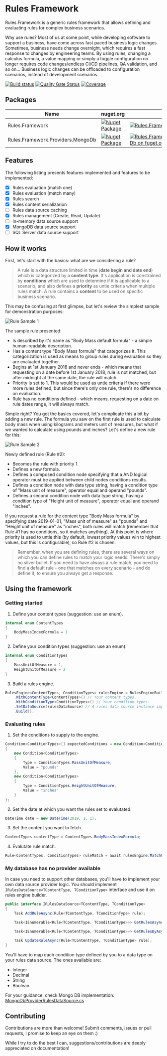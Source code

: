 # Rules Framework

Rules.Framework is a generic rules framework that allows defining and evaluating rules for complex business scenarios.

Why use rules? Most of us at some point, while developing software to support a business, have come across fast paced business logic changes. Sometimes, business needs change overnight, which requires a fast response to changes by engineering teams. By using rules, changing a calculus formula, a value mapping or simply a toggle configuration no longer requires code changes/endless CI/CD pipelines, QA validation, and so on... Business logic changes can be offloaded to configuration scenarios, instead of development scenarios.

[![Build status](https://ci.appveyor.com/api/projects/status/bhu3hh8cag509l4s/branch/master?svg=true)](https://ci.appveyor.com/project/pikenikes/rules-framework/branch/master)
[![Quality Gate Status](https://sonarcloud.io/api/project_badges/measure?project=pikenikes_rules-framework&metric=alert_status)](https://sonarcloud.io/dashboard?id=pikenikes_rules-framework)
[![Coverage](https://sonarcloud.io/api/project_badges/measure?project=pikenikes_rules-framework&metric=coverage)](https://sonarcloud.io/dashboard?id=pikenikes_rules-framework)

## Packages

|Name                             |nuget.org|fuget.org|
|---------------------------------|----|---------|
|Rules.Framework|[![Nuget Package](https://img.shields.io/nuget/v/Rules.Framework.svg?logo=nuget)](https://www.nuget.org/packages/Rules.Framework/)|[![Rules.Framework on fuget.org](https://www.fuget.org/packages/Rules.Framework/badge.svg)](https://www.fuget.org/packages/Rules.Framework)|
|Rules.Framework.Providers.MongoDb|[![Nuget Package](https://img.shields.io/nuget/v/Rules.Framework.Providers.MongoDb?logo=nuget)](https://www.nuget.org/packages/Rules.Framework.Providers.MongoDb/)|[![Rules.Framework.Providers.MongoDb on fuget.org](https://www.fuget.org/packages/Rules.Framework.Providers.MongoDb/badge.svg)](https://www.fuget.org/packages/Rules.Framework.Providers.MongoDb)|

## Features

The following listing presents features implemented and features to be implemented:

- [x] Rules evaluation (match one)
- [x] Rules evaluation (match many)
- [x] Rules search
- [x] Rules content serializarion
- [ ] Rules data source caching
- [x] Rules management (Create, Read, Update)
- [ ] In-memory data source support
- [x] MongoDB data source support
- [ ] SQL Server data source support

## How it works

First, let's start with the basics: what are we considering a rule?

> A rule is a data structure limited in time (**date begin and date end**) which is categorized by a **content type**. It's application is constrained by **conditions** which are used to determine if it is applicable to a scenario, and also defines a **priority** as untie criteria when multiple rules match. A rule contains a **content** to be used on specific business scenario.

This may be confusing at first glimpse, but let's review the simplest sample for demonstration purposes:

![Rule Sample 1](wiki/rule-sample-1.png)

The sample rule presented:

- Is described by it's name as "Body Mass default formula" - a simple human-readable description.
- Has a content type "Body Mass formula" that categorizes it. This categorization is used as means to group rules during evaluation so they are evaluated together.
- Begins at 1st January 2018 and never ends - which means that requesting on a date before 1st January 2018, rule is not matched, but after midnight at the same date, the rule will match.
- Priority is set to 1. This would be used as untie criteria if there were more rules defined, but since there's only one rule, there's no difference on evaluation.
- Rule has no conditions defined - which means, requesting on a date on rule dates range, it will always match.

Simple right? You got the basics covered, let's complicate this a bit by adding a new rule. The formula you saw on the first rule is used to calculate body mass when using kilograms and meters unit of measures, but what if we wanted to calculate using pounds and inches? Let's define a new rule for this:

![Rule Sample 2](wiki/rule-sample-2.png)

Newly defined rule (Rule #2):

- Becomes the rule with priority 1.
- Defines a new formula.
- Defines a composed condition node specifying that a AND logical operator must be applied between child nodes conditions results.
- Defines a condition node with data type string, having a condition type of "Mass unit of measure", operator equal and operand "pounds".
- Defines a second condition node with data type string, having a condition type of "Height unit of measure", operator equal and operand "inches".

If you request a rule for the content type "Body Mass formula" by specifying date 2019-01-01, "Mass unit of measure" as "pounds" and "Height unit of measure" as "inches", both rules will match (remember that Rule #1 has no conditions, so it matches anything). At this point is where priority is used to untie this (by default, lowest priority values win to highest values, but this is configurable), so Rule #2 is chosen.

> Remember, when you are defining rules, there are several ways on which you can define rules to match your logic needs. There's simply no silver bullet. If you need to have always a rule match, you need to find a default rule - one that matches on every scenario - and do define it, to ensure you always get a response.

## Using the framework

### Getting started

1. Define your content types (suggestion: use an enum).

```csharp
internal enum ContentTypes
{
    BodyMassIndexFormula = 1
}
```

2. Define your condition types (suggestion: use an enum).

```csharp
internal enum ConditionTypes
{
    MassUnitOfMeasure = 1,
    HeightUnitOfMeasure = 2
}
```

3. Build a rules engine.

```csharp
RulesEngine<ContentTypes, ConditionTypes> rulesEngine = RulesEngineBuilder.CreateRulesEngine()
    .WithContentType<ContentTypes>() // Your content types.
    .WithConditionType<ConditionTypes>() // Your condition types.
    .SetDataSource(rulesDataSource) // A rules data source instance implemented by you OR using one of the available providers.
    .Build();
```

### Evaluating rules

1. Set the conditions to supply to the engine.

```csharp
Condition<ConditionTypes>[] expectedConditions = new Condition<ConditionTypes>[]
{
    new Condition<ConditionTypes>
    {
        Type = ConditionTypes.MassUnitOfMeasure,
        Value = "pounds"
    },
    new Condition<ConditionTypes>
    {
        Type = ConditionTypes.HeightUnitOfMeasure,
        Value = "inches"
    }
};
```

2. Set the date at which you want the rules set to evalutated.

```csharp
DateTime date = new DateTime(2019, 1, 1);
```

3. Set the content you want to fetch.

```csharp
ContentTypes contentType = ContentTypes.BodyMassIndexFormula;
```

4. Evalutate rule match.

```csharp
Rule<ContentTypes, ConditionTypes> ruleMatch = await rulesEngine.MatchOneAsync(contentType, date, conditions);
```

### My database has no provider available

In case you need to support other databases, you'll have to implement your own data source provider logic. You should implement `IRulesDataSource<TContentType, TConditionType>` interface and use it on rules engine builder.

```csharp
public interface IRulesDataSource<TContentType, TConditionType>
{
    Task AddRuleAsync(Rule<TContentType, TConditionType> rule);

    Task<IEnumerable<Rule<TContentType, TConditionType>>> GetRulesAsync(TContentType contentType, DateTime dateBegin, DateTime dateEnd);

    Task<IEnumerable<Rule<TContentType, TConditionType>>> GetRulesByAsync(RulesFilterArgs<TContentType> rulesFilterArgs);

    Task UpdateRuleAsync(Rule<TContentType, TConditionType> rule);
}
```

You'll have to map each condition type defined by you to a data type on your rules data source. The ones available are:

- Integer
- Decimal
- String
- Boolean

For your guidance, check Mongo DB implementation: [MongoDbProviderRulesDataSource.cs](src/Rules.Framework.Providers.MongoDb/MongoDbProviderRulesDataSource.cs)

## Contributing

Contributions are more than welcome! Submit comments, issues or pull requests, I promise to keep an eye on them :)

While I try to do the best I can, suggestions/contributions are deeply appreciated on documentation!
